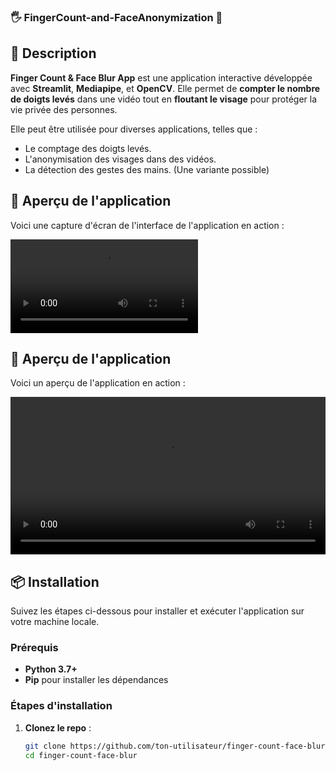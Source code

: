 ### 🖐️ FingerCount-and-FaceAnonymization 🎥

## 🚀 Description

**Finger Count & Face Blur App** est une application interactive développée avec **Streamlit**, **Mediapipe**, et **OpenCV**. Elle permet de **compter le nombre de doigts levés** dans une vidéo tout en **floutant le visage** pour protéger la vie privée des personnes.

Elle peut être utilisée pour diverses applications, telles que :
- Le comptage des doigts levés.
- L'anonymisation des visages dans des vidéos.
- La détection des gestes des mains. (Une variante possible)

## 📸 Aperçu de l'application

Voici une capture d'écran de l'interface de l'application en action :

![Aperçu de l'application](assets/demo_video.mp4)
## 🎥 Aperçu de l'application

Voici un aperçu de l'application en action :

<video width="100%" controls>
  <source src="https://github.com/Samuel-engineer/FingerCount-and-FaceAnonymization/raw/main/assets/demo-video.mp4" type="video/mp4">
  Your browser does not support the video tag.
</video>


## 📦 Installation

Suivez les étapes ci-dessous pour installer et exécuter l'application sur votre machine locale.

### Prérequis
- **Python 3.7+**
- **Pip** pour installer les dépendances

### Étapes d'installation

1. **Clonez le repo** :
   ```bash
   git clone https://github.com/ton-utilisateur/finger-count-face-blur.git
   cd finger-count-face-blur

